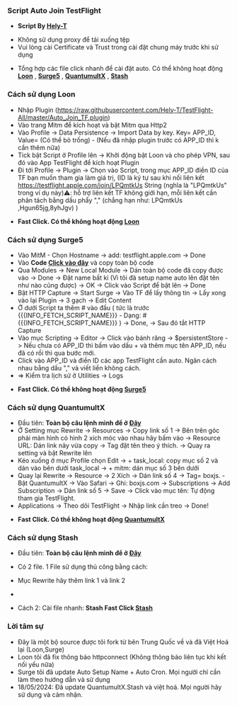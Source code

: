 
### Script Auto Join TestFlight
 * **Script By [Hely-T](https://github.com/Hely-T)**
- Không sử dụng proxy để tải xuống tệp
- Vui lòng cài Certificate và Trust trong cài đặt chung máy trước khi sử dụng

 * Tổng hợp các file click nhanh để cài đặt auto. Có thể không hoạt động
**[Loon](https://api.boxjs.app/loon/import?plugin=https://github.com/Hely-T/TestFlight-All/raw/master/Tool/Loon/FastClick/TestFlight.plugin)** , **[Surge5](https://api.boxjs.app/surge/install-module?url=https://github.com/Hely-T/TestFlight-All/raw/master/Tool/Surge5/FastClick/TestFlight.sgmodule)** , **[QuantumultX](https://api.boxjs.app/quanx/add-resource?remote-resource=%7B%22rewrite_remote%22%3A%5B%22https%3A%2F%2Fgithub.com/Hely-T/TestFlight-All/raw/master/Tool/QuantumultX/FastClick/TestFlight.snippet)** , **[Stash](https://link.stash.ws/install-override/github.com/Hely-T/TestFlight-All/raw/master/Tool/Stash/FastClick/TestFlight.stoverride)**

### Cách sử dụng Loon

- Nhập Plugin (https://raw.githubusercontent.com/Hely-T/TestFlight-All/master/Auto_Join_TF.plugin)
- Vào trang Mitm để kích hoạt và bật Mitm qua Http2
- Vào Profile -> Data Persistence -> Import Data by key. Key= APP_ID, Value= (Có thể bỏ trống) - (Nếu đã nhập plugin trước có APP_ID thì k cần thêm nữa)
- Tick bật Script ở Profile lên -> Khởi động bật Loon và cho phép VPN, sau đó vào App TestFlight để kích hoạt Plugin
- Đi tới Profile -> Plugin -> Chọn vào Script, trong mục APP_ID điền ID của TF bạn muốn tham gia làm giá trị, (ID là ký tự sau khi nối liên kết https://testflight.apple.com/join/LPQmtkUs String (nghĩa là "LPQmtkUs" trong ví dụ này)⚠️: hỗ trợ liên kết TF không giới hạn, mỗi liên kết cần phân tách bằng dấu phẩy "," (chẳng hạn như: LPQmtkUs ,Hgun65jg,8yhJgv)
)
* **Fast Click. Có thể không hoạt động [Loon](https://api.boxjs.app/loon/import?plugin=https://github.com/Hely-T/TestFlight-All/raw/master/Tool/Loon/FastClick/TestFlight.plugin)**
### Cách sử dụng Surge5

- Vào MitM - Chọn Hostname -> add: testflight.apple.com -> Done
- Vào **Code [Click vào đây](https://raw.githubusercontent.com/Hely-T/TestFlight-All/master/Tool/Surge5/Code.txt)** và copy toàn bộ code
- Qua Modules -> New Local Module -> Dán toàn bộ code đã copy được vào -> Done -> Đặt name bất kì (Vì tôi đã setup name auto lên đặt tên như nào cũng được) -> OK -> Click vào Script để bật lên -> Done
- Bật HTTP Capture -> Start Surge -> Vào TF để lấy thông tin -> Lấy xong vào lại Plugin -> 3 gạch -> Edit Content 
- Ở dưới Script ta thêm # vào đầu ( tức là trước {{{INFO_FETCH_SCRIPT_NAME}}} - Dạng: #{{{INFO_FETCH_SCRIPT_NAME}}} ) -> Done, -> Sau đó tắt HTTP Capture 
- Vào mục Scripting -> Editor -> Click vào bánh răng -> $persistentStore -> Nếu chưa có APP_ID thì bấm vào dấu + và thêm mục tên APP_ID, nếu đã có rồi thì qua bước mới.
- Click vào APP_ID và điền ID các app TestFlight cần auto. Ngăn cách nhau bằng dấu "," và viết liền không cách.
- => Kiểm tra lịch sử ở Utilities -> Logs
* **Fast Click. Có thể không hoạt động [Surge5](https://api.boxjs.app/surge/install-module?url=https://github.com/Hely-T/TestFlight-All/raw/master/Tool/Surge5/FastClick/TestFlight.sgmodule)**

### Cách sử dụng QuantumultX

- Đầu tiên: **Toàn bộ câu lệnh mình để ở [Đây](https://raw.githubusercontent.com/Hely-T/TestFlight-All/master/Tool/QuantumultX/code.txt)**
- Ở Setting mục Rewrite -> Resources -> Copy link số 1 -> Bên trên góc phải màn hình có hình 2 xích móc vào nhau hãy bấm vào -> Resource URL: Dán link nãy vừa copy -> Tag đặt tên theo ý thích. -> Quay ra setting và bật Rewrite lên
- Kéo xuống ở mục Profile chọn Edit -> + task_local: copy mục số 2 và dán vào bên dưới task_local -> + mitm: dán mục số 3 bên dưới
- Quay lại Rewrite -> Resource -> 2 Xích -> Dán link số 4 -> Tag= boxjs.
-Bật QuantumultX -> Vào Safari -> Ghi: boxjs.com -> Subscriptions -> Add Subscription -> Dán link số 5 -> Save -> Click vào mục tên: Tự động tham gia TestFlight.
- Applications -> Theo dõi TestFlight -> Nhập link cần treo -> Done!
* **Fast Click. Có thể không hoạt động [QuantumultX](https://api.boxjs.app/quanx/add-resource?remote-resource=%7B%22rewrite_remote%22%3A%5B%22https%3A%2F%2Fgithub.com/Hely-T/TestFlight-All/raw/master/Tool/QuantumultX/FastClick/TestFlight.snippet)**
### Cách sử dụng Stash
- Đầu tiên: **Toàn bộ câu lệnh mình để ở [Đây](https://raw.githubusercontent.com/Hely-T/TestFlight-All/master/Tool/Stash/code.txt)**
- Có 2 file. 1 File sử dụng thủ công bằng cách:
- Mục Rewrite hãy thêm link 1 và link 2
-  

- Cách 2: Cài file nhanh: **Stash Fast Click [Stash](https://link.stash.ws/install-override/github.com/Hely-T/TestFlight-All/raw/master/Tool/Stash/FastClick/TestFlight.stoverride)**

### Lời tâm sự

- Đây là một bộ source được tôi fork từ bên Trung Quốc về và đã Việt Hoá lại (Loon,Surge)
- Loon tôi đã fix thông báo httpconnect (Không thông báo liên tục khi kết nối yếu nữa)
- Surge tôi đã update Auto Setup Name + Auto Cron. Mọi người chỉ cần làm theo hướng dẫn và sử dụng
- 18/05/2024: Đã update QuantumultX.Stash và việt hoá. Mọi người hãy sử dụng và cảm nhận.

